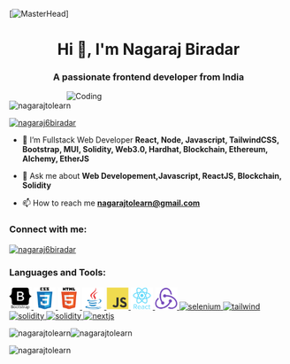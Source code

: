[![MasterHead](https://as1.ftcdn.net/v2/jpg/03/77/08/22/1000_F_377082215_XdCMMLYICc9uDtX4bFLP7k0bfRf5rAPF.jpg)]
<h1 align="center">Hi 👋, I'm Nagaraj Biradar</h1>
<h3 align="center">A passionate frontend developer from India</h3>
<img align="right" alt="Coding" width="400" src="https://cdn.dribbble.com/users/1162077/screenshots/3848914/programmer.gif"/>
<p align="left"> <img src="https://komarev.com/ghpvc/?username=nagarajtolearn&label=Profile%20views&color=0e75b6&style=flat" alt="nagarajtolearn" /> </p>



<p align="left"> <a href="https://twitter.com/nagaraj6biradar" target="blank"><img src="https://img.shields.io/twitter/follow/nagaraj6biradar?logo=twitter&style=for-the-badge" alt="nagaraj6biradar" /></a> </p>

- 🌱 I’m Fullstack Web Developer **React, Node, Javascript, TailwindCSS, Bootstrap, MUI, Solidity, Web3.0, Hardhat, Blockchain, Ethereum, Alchemy, EtherJS**

- 💬 Ask me about **Web Developement,Javascript, ReactJS, Blockchain, Solidity**

- 📫 How to reach me **nagarajtolearn@gmail.com**

<h3 align="left">Connect with me:</h3>
<p align="left">
<a href="https://twitter.com/nagaraj6biradar" target="blank"><img align="center" src="https://raw.githubusercontent.com/rahuldkjain/github-profile-readme-generator/master/src/images/icons/Social/twitter.svg" alt="nagaraj6biradar" height="30" width="40" /></a>
</p>

<h3 align="left">Languages and Tools:</h3>
<p align="left"> <a href="https://getbootstrap.com" target="_blank" rel="noreferrer"> <img src="https://raw.githubusercontent.com/devicons/devicon/master/icons/bootstrap/bootstrap-plain-wordmark.svg" alt="bootstrap" width="40" height="40"/> </a> <a href="https://www.w3schools.com/css/" target="_blank" rel="noreferrer"> <img src="https://raw.githubusercontent.com/devicons/devicon/master/icons/css3/css3-original-wordmark.svg" alt="css3" width="40" height="40"/> </a> <a href="https://www.w3.org/html/" target="_blank" rel="noreferrer"> <img src="https://raw.githubusercontent.com/devicons/devicon/master/icons/html5/html5-original-wordmark.svg" alt="html5" width="40" height="40"/> </a> <a href="https://www.java.com" target="_blank" rel="noreferrer"> <img src="https://raw.githubusercontent.com/devicons/devicon/master/icons/java/java-original.svg" alt="java" width="40" height="40"/> </a> <a href="https://developer.mozilla.org/en-US/docs/Web/JavaScript" target="_blank" rel="noreferrer"> <img src="https://raw.githubusercontent.com/devicons/devicon/master/icons/javascript/javascript-original.svg" alt="javascript" width="40" height="40"/> </a> <a href="https://reactjs.org/" target="_blank" rel="noreferrer"> <img src="https://raw.githubusercontent.com/devicons/devicon/master/icons/react/react-original-wordmark.svg" alt="react" width="40" height="40"/> </a> <a href="https://redux.js.org" target="_blank" rel="noreferrer"> <img src="https://raw.githubusercontent.com/devicons/devicon/master/icons/redux/redux-original.svg" alt="redux" width="40" height="40"/> </a> <a href="https://www.selenium.dev" target="_blank" rel="noreferrer"> <img src="https://raw.githubusercontent.com/detain/svg-logos/780f25886640cef088af994181646db2f6b1a3f8/svg/selenium-logo.svg" alt="selenium" width="40" height="40"/> </a> <a href="https://tailwindcss.com/" target="_blank" rel="noreferrer"> <img src="https://www.vectorlogo.zone/logos/tailwindcss/tailwindcss-icon.svg" alt="tailwind" width="40" height="40"/> </a>
<a href="https://getbootstrap.com" target="_blank" rel="noreferrer"> <img src="https://encrypted-tbn0.gstatic.com/images?q=tbn:ANd9GcSbymO2279cxl5_BYGAszJfxaJ6rGju_P1KIQ&usqp=CAU" alt="solidity" width="40" height="40"/> </a>
<a href="https://getbootstrap.com" target="_blank" rel="noreferrer"> <img src="https://encrypted-tbn0.gstatic.com/images?q=tbn:ANd9GcSDQJZbuzhIa_ARw_YlWgCqzk45gMjIW3xWwg&usqp=CAU" alt="solidity" width="40" height="40"/> </a>  
<a href="https://getbootstrap.com" target="_blank" rel="noreferrer"> <img src="https://static-00.iconduck.com/assets.00/next-js-icon-512x512-zuauazrk.png" alt="nextjs" width="40" height="40"/> </a>  
</p>

<p><img align="left" src="https://github-readme-stats.vercel.app/api/top-langs?username=nagarajtolearn&show_icons=true&locale=en&layout=compact" alt="nagarajtolearn" /></p>
<div align="left">
<p>&nbsp;<img align="left" src="https://github-readme-stats.vercel.app/api?username=nagarajtolearn&show_icons=true&locale=en" alt="nagarajtolearn" /></p>
</div>
<p><img align="left" src="https://github-readme-streak-stats.herokuapp.com/?user=nagarajtolearn&" alt="nagarajtolearn" /></p>

